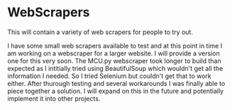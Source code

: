 # WebScrapers
This will contain a variety of web scrapers for people to try out.

I have some small web scrapers available to test and at this point in time I am working on a webscraper for a larger website. 
I will provide a version one for this very soon.
The MCU.py webscraper took longer to build than expected as I intitially tried using BeautifulSoup which wouldn't get all the information I needed. So I tried Selenium but couldn't get that to work either. After thurough testing and several workarounds I was finally able to piece together a solution. 
I will expand on this in the future and potentially implement it into other projects.
